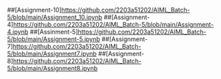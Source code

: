 ##[Assignment-10]https://github.com/2203a51202/AIML_Batch-5/blob/main/Assignment_10.ipynb
##[Assignment-4]https://github.com/2203a51202/AIML_Batch-5/blob/main/Assignment-4.ipynb
##[Assinment-5]https://github.com/2203a51202/AIML_Batch-5/blob/main/Assignment-5.ipynb
##[Assignment-7]https://github.com/2203a51202/AIML_Batch-5/blob/main/Assignment7.ipynb
##[Assignment-8]https://github.com/2203a51202/AIML_Batch-5/blob/main/Assignment8.ipynb
